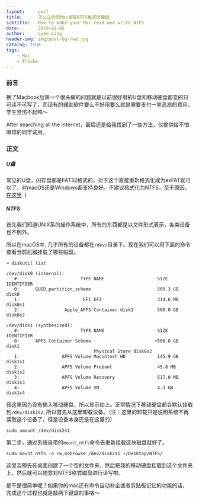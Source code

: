 ```yaml
---
layout:     post
title:      怎么让你的Mac读取NTFS格式的硬盘
subtitle:   How to make your Mac read and write NTFS
date:       2019-01-05
author:     Lyon Ling
header-img: img/post-bg-rwd.jpg
catalog: true
tags:
    - Mac
    - Tricks
---
```


### 前言

换了Macbook后第一个很头痛的问题就是以前很好用的U盘和移动硬盘都变的只可读不可写了，而现有的辅助软件要么不好用要么就是需要支付一笔高昂的费用，学生党伤不起鸭～

After searching all the Internet，最后还是给我找到了一些方法，仅提供给不怕麻烦的同学试用。

### 正文

##### U盘

常见的U盘，闪存盘都是FAT32格式的，对于这个直接重新格式化成为exFAT就可以了，对macOS还是Windows都支持良好。不建议格式化为NTFS，至于原因，[在这里](https://www.google.com/) :)

##### NTFS

首先我们知道UNIX系的操作系统中，所有的东西都是以文件形式表示，各类设备也不例外。

所以在macOS中, 几乎所有的设备都在`/dev/`目录下。现在我们可以用下面的命令查看当前机器挂载了哪些磁盘。

```
➜ diskutil list

/dev/disk0 (internal):
   #:                       TYPE NAME                    SIZE       IDENTIFIER
   0:      GUID_partition_scheme                         500.3 GB   disk0
   1:                        EFI EFI                     314.6 MB   disk0s1
   2:                 Apple_APFS Container disk1         500.0 GB   disk0s2

/dev/disk1 (synthesized):
   #:                       TYPE NAME                    SIZE       IDENTIFIER
   0:      APFS Container Scheme -                      +500.0 GB   disk1
                                 Physical Store disk0s2
   1:                APFS Volume Macintosh HD            145.9 GB   disk1s1
   2:                APFS Volume Preboot                 45.8 MB    disk1s2
   3:                APFS Volume Recovery                517.0 MB   disk1s3
   4:                APFS Volume VM                      4.3 GB     disk1s4
```

我这里因为没有插入移动硬盘，所以显示如上。正常情况下移动硬盘都会默认挂载到`/dev/disk1s2`. 所以首先从这里卸载设备。（注：这里的卸载只是说明系统不再读取这个设备了，但是设备本身还是在这里的）

```
sudo umount /dev/disk2s1
```

第二步，通过系统自带的`mount_ntfs`命令去重新挂载这块磁盘就好了。

```
sudo mount_ntfs -o rw,nobrowse /dev/disk2s1 ~/Desktop/NTFS/
```

这里我预先在桌面创建了一个空的文件夹，然后把我的移动硬盘挂载到这个文件夹上。然后就可以随意对NTFS格式磁盘进行读写啦。

是不是很简单呢？如果你的mac还有命令自动补全或者剪贴板记忆的功能的话，完成这个过程也就是敲两下键盘的事咯～
